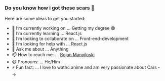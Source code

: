 ### Do you know how i got these scars :knife: 


Here are some ideas to get you started:

- 🔭 I’m currently working on ... Getting my degree :sweat_smile:
- 🌱 I’m currently learning ... React.js
- 👯 I’m looking to collaborate on ... Front-end-development
- 🤔 I’m looking for help with ... React.js
- 💬 Ask me about ... Anything
- 📫 How to reach me: ... [Bojan Manojloski](mailto:bojanmanojloski@gmail.com?subject=[GitHub])
- 😄 Pronouns: ... He/Him
- ⚡ Fun fact: ... I love to wathc anime and am very passionate about Cars
-->
